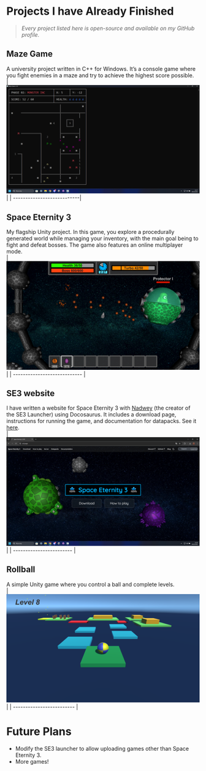 # Projects I have Already Finished

> *Every project listed here is open-source and available on my GitHub profile.*

## Maze Game
A university project written in C++ for Windows. It’s a console game where you fight enemies in a maze and try to achieve the highest score possible.  
| ![Maze Game](mazegame.png) |
| ---------------------------|

## Space Eternity 3
My flagship Unity project. In this game, you explore a procedurally generated world while managing your inventory, with the main goal being to fight and defeat bosses. The game also features an online multiplayer mode.  
| ![Space Eternity 3](se3.png) |
| ---------------------------- |

## SE3 website
I have written a website for Space Eternity 3 with [Nadwey](https://github.com/Nadwey/) (the creator of the SE3 Launcher) using Docosaurus. It includes a download page, instructions for running the game, and documentation for datapacks. See it [here](https://se3.page).  
| ![se3.page](se3page.png) |
| ------------------------ |

## Rollball
A simple Unity game where you control a ball and complete levels.  
| ![Rollball](rollball.png) |
| ------------------------- |

# Future Plans
- Modify the SE3 launcher to allow uploading games other than Space Eternity 3.
- More games!
